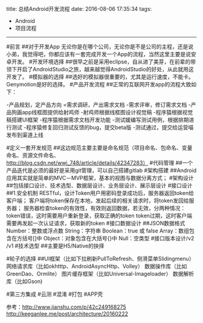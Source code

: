 title: 总结Android开发流程
date: 2016-08-06 17:35:34
tags:
- Android
- 项目流程
---
#前言
##对于开发App 无论你是在哪个公司，无论你是不是公司的主程，还是说小弟，我觉得吧，你都应该有一套完成开发一个App的流程，当然这里主要是说安卓开发。
#开发环境选择
##很早之前是采用eclipse，自从进了美芽，在前辈的带领下开启了AndroidStudio之旅，越来越觉得AndroidStudio的好处，从此就用这开发了。
#模拟器的选择
##选好的模拟器很重要的，尤其是运行速度，不能卡。Genymotion是好的选择。
#产品开发流程
##正常的互联网开发app的流程大致如下：

-产品规划，定产品方向
=需求调研，产出需求文档
-需求评审，修订需求文档
-产品狗画app线框图提供给射鸡师
-射鸡师根据线框图设计视觉稿
-程序猿根据视觉稿搭建UI框架
-程序猿根据需求文档开发功能
-测试媛编写测试用例，根据排期进行测试
-程序猿修复回归测试反馈的bug，提交beta版
-测试通过，提交给运营喵发布到渠道上线


#定义一套开发规范
##这边规范主要主要是命名规范（项目命名、包命名、变量命名、资源文件命名、http://blog.csdn.net/wwj_748/article/details/42347283）
#代码管理
##一个产品迭代是必须的最好是采用git管理，可以自己搭建gitlab
#架构搭建
##Android应用其实就是简单的MVC－MVP框架，基本的视图与数据分离方式；
#架构设计
##包括接口设计、技术选型、数据层设计、业务层设计、展示层设计
#接口设计
##1.安全机制  RESTful，设计Token用户用密码登录成功后，服务器返回token给客户端；
客户端将token保存在本地，发起后续的相关请求时，将token发回给服务器；
服务器检查token的有效性，有效则返回数据，若无效，分两种情况：
token错误，这时需要用户重新登录，获取正确的token
token过期，这时客户端需要再发起一次认证请求，获取新的token
#接口数据设计
##JSON数据格式
Number：整数或浮点数
String：字符串
Boolean：true 或 false
Array：数组包含在方括号[]中
Object：对象包含在大括号{}中
Null：空类型
#接口版本设计/v2 /v1
#技术选型
##主要是H5/Native的抉择

#轮子的选择
##UI框架（比如下拉刷新PullToRefresh、侧滑菜单Slidingmenu）
网络请求库（比如okhtttp、AndroidAsyncHttp、Volley）
数据操作库（比如GreenDao、Ormlite）
图片缓存框架（比如Universal-Imageloader）
数据解析库（比如Gson)

#第三方集成
#云测
#混淆
#打包
#APP壳


参考：http://www.jianshu.com/p/42c249168275
http://keeganlee.me/post/architecture/20160222


